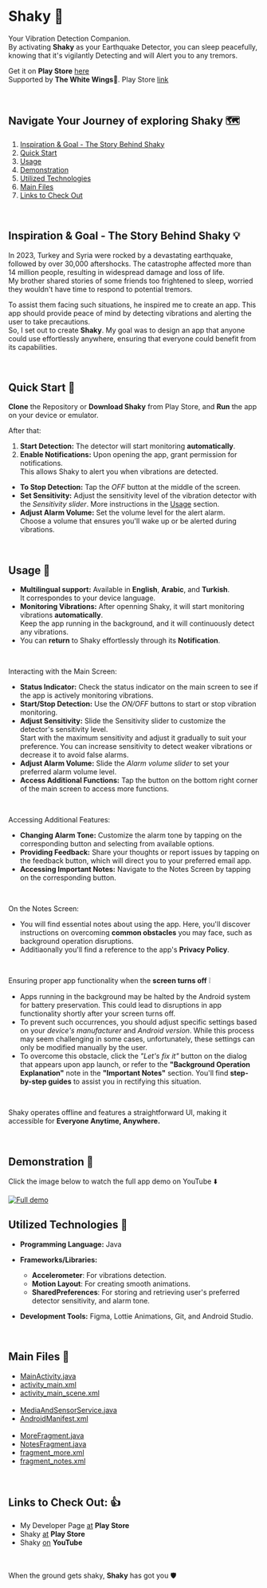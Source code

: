# Shaky 📳

Your Vibration Detection Companion.<br>
By activating **Shaky** as your Earthquake Detector, you can sleep peacefully, knowing that it's vigilantly Detecting and will Alert you to any tremors.

Get it on **Play Store** [here](https://play.google.com/store/apps/details?id=com.thewhitewings.shaky)<br>
Supported by **The White Wings**🪽. Play Store [link](https://play.google.com/store/apps/dev?id=6456450686494659010)

<br>

## Navigate Your Journey of exploring Shaky 🗺️
1. [Inspiration & Goal - The Story Behind Shaky](#inspiration--goal---the-story-behind-shaky-)
2. [Quick Start](#quick-start-)
3. [Usage](#usage-)
4. [Demonstration](#demonstration-)
5. [Utilized Technologies](#utilized-technologies-)
6. [Main Files](#main-files-)
7. [Links to Check Out](#links-to-check-out-)

<br>

## Inspiration & Goal - The Story Behind Shaky 💡
In 2023, Turkey and Syria were rocked by a devastating earthquake, followed by over 30,000 aftershocks. The catastrophe affected more than 14 million people, resulting in widespread damage and loss of life.<br>
My brother shared stories of some friends too frightened to sleep, worried they wouldn't have time to respond to potential tremors.

To assist them facing such situations, he inspired me to create an app. This app should provide peace of mind by detecting vibrations and alerting the user to take precautions.<br>
So, I set out to create **Shaky**. My goal was to design an app that anyone could use effortlessly anywhere, ensuring that everyone could benefit from its capabilities.

<br>

## Quick Start 🚀
**Clone** the Repository or **Download Shaky** from Play Store, and **Run** the app on your device or emulator.

After that:
1. **Start Detection:** The detector will start monitoring **automatically**.
2. **Enable Notifications:** Upon opening the app, grant permission for notifications.<br>
This allows Shaky to alert you when vibrations are detected.
- **To Stop Detection:** Tap the *OFF* button at the middle of the screen.
- **Set Sensitivity:** Adjust the sensitivity level of the vibration detector with the *Sensitivity slider*. More instructions in the [Usage](#usage-) section.
- **Adjust Alarm Volume:** Set the volume level for the alert alarm.<br>
Choose a volume that ensures you'll wake up or be alerted during vibrations.

<br>

## Usage 📱
- **Multilingual support:** Available in **English**, **Arabic**, and **Turkish**.<br>
It correspondes to your device language.
- **Monitoring Vibrations:** After openning Shaky, it will start monitoring vibrations **automatically**.<br>
Keep the app running in the background, and it will continuously detect any vibrations.
- You can **return** to Shaky effortlessly through its **Notification**.

<br>

Interacting with the Main Screen:
   - **Status Indicator:** Check the status indicator on the main screen to see if the app is actively monitoring vibrations.
   - **Start/Stop Detection:** Use the *ON/OFF* buttons to start or stop vibration monitoring.
   - **Adjust Sensitivity:** Slide the Sensitivity slider to customize the detector's sensitivity level.<br>
   Start with the maximum sensitivity and adjust it gradually to suit your preference. You can increase sensitivity to detect weaker vibrations or decrease it to avoid false alarms.
   - **Adjust Alarm Volume:** Slide the *Alarm volume slider* to set your preferred alarm volume level.
   - **Access Additional Functions:** Tap the button on the bottom right corner of the main screen to access more functions.
 
<br>
  
Accessing Additional Features:
   - **Changing Alarm Tone:** Customize the alarm tone by tapping on the corresponding button and selecting from available options.
   - **Providing Feedback:** Share your thoughts or report issues by tapping on the feedback button, which will direct you to your preferred email app.
   - **Accessing Important Notes:** Navigate to the Notes Screen by tapping on the corresponding button.

<br>
 
On the Notes Screen:
- You will find essential notes about using the app. Here, you'll discover instructions on overcoming **common obstacles** you may face, such as background operation disruptions.
- Additiaonally you'll find a reference to the app's **Privacy Policy**.

<br>

Ensuring proper app functionality when the **screen turns off** ❕
- Apps running in the background may be halted by the Android system for battery preservation. This could lead to disruptions in app functionality shortly after your screen turns off.
- To prevent such occurrences, you should adjust specific settings based on your *device's manufacturer* and *Android version*. While this process may seem challenging in some cases, unfortunately, these settings can only be modified manually by the user.
- To overcome this obstacle, click the *"Let's fix it"* button on the dialog that appears upon app launch, or refer to the **"Background Operation Explanation"** note in the **"Important Notes"** section. You'll find **step-by-step guides** to assist you in rectifying this situation.

<br>

Shaky operates offline and features a straightforward UI, making it accessible for **Everyone Anytime, Anywhere.**

<br>

## Demonstration 📸
Click the image below to watch the full app demo on YouTube ⬇️

[![Full demo](https://github.com/TheMaestroCo/Shaky/assets/75887565/88cff34e-dd5d-4988-947e-444d530a74d7)](https://youtu.be/-XRmLw_ChLI)

## Utilized Technologies 🔧
- **Programming Language:** Java

- **Frameworks/Libraries:**
  - **Accelerometer**: For vibrations detection.
  - **Motion Layout**: For creating smooth animations.
  - **SharedPreferences**: For storing and retrieving user's preferred detector sensitivity, and alarm tone.
 - **Development Tools:** Figma, Lottie Animations, Git, and Android Studio.

<br>

## Main Files 📁
- [MainActivity.java](app/src/main/java/com/thewhitewings/shaky/MainActivity.java)
- [activity_main.xml](app/src/main/res/layout/activity_main.xml)
- [activity_main_scene.xml](app/src/main/res/xml/activity_main_scene.xml)<br><br>
- [MediaAndSensorService.java](app/src/main/java/com/thewhitewings/shaky/MediaAndSensorService.java)
- [AndroidManifest.xml](app/src/main/AndroidManifest.xml)<br><br>
- [MoreFragment.java](app/src/main/java/com/thewhitewings/shaky/MoreFragment.java)
- [NotesFragment.java](app/src/main/java/com/thewhitewings/shaky/NotesFragment.java)
- [fragment_more.xml](app/src/main/res/layout/fragment_more.xml)
- [fragment_notes.xml](app/src/main/res/layout/fragment_notes.xml)

<br>

## Links to Check Out: 👍
- My Developer Page [at](https://play.google.com/store/apps/dev?id=6456450686494659010) **Play Store**
- Shaky [at](https://play.google.com/store/apps/details?id=com.thewhitewings.shaky) **Play Store**
- Shaky [on](https://www.youtube.com/watch?v=DE-bHpHHT2Q) **YouTube**

<br></br>
When the ground gets shaky, **Shaky** has got you 🛡️
